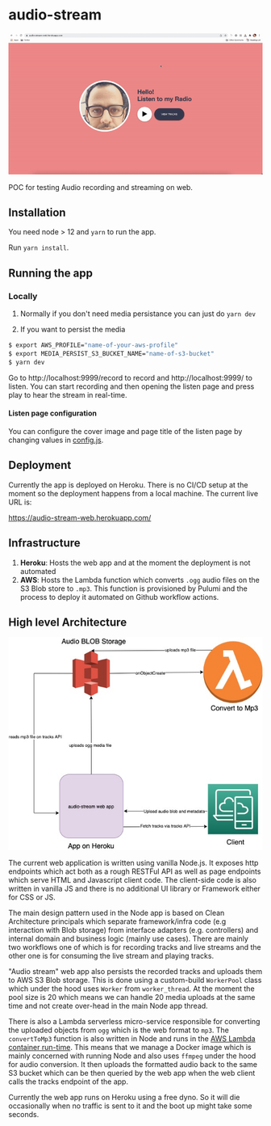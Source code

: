 # audio-stream

![Gif Demo](assets/audio-stream-screengrab.gif)

POC for testing Audio recording and streaming on web.

## Installation

You need node > 12 and `yarn` to run the app.

Run `yarn install`.

## Running the app

### Locally

1. Normally if you don't need media persistance you can just do `yarn dev`

2. If you want to persist the media

```sh
$ export AWS_PROFILE="name-of-your-aws-profile"
$ export MEDIA_PERSIST_S3_BUCKET_NAME="name-of-s3-bucket"
$ yarn dev
```

Go to http://localhost:9999/record to record and http://localhost:9999/ to listen. You can start recording and then opening the listen page and press play to hear the stream in real-time.

#### Listen page configuration

You can configure the cover image and page title of the listen page by changing values in [config.js](https://github.com/ardeshireshghi/audio-stream/blob/main/ui/js/config.js).

## Deployment

Currently the app is deployed on Heroku. There is no CI/CD setup at the moment so the deployment happens from a local machine. The current live URL is:

https://audio-stream-web.herokuapp.com/

## Infrastructure

1. **Heroku**: Hosts the web app and at the moment the deployment is not automated
2. **AWS**: Hosts the Lambda function which converts `.ogg` audio files on the S3 Blob store to `.mp3`. This function is provisioned by Pulumi and the process to deploy it automated on Github workflow actions.

## High level Architecture

![Audio stream architecture diagram](assets/Audio-stream-architecture.jpeg)

The current web application is written using vanilla Node.js. It exposes http endpoints which act both as a rough RESTFul API as well as page endpoints which serve HTML and Javascript client code. The client-side code is also written in vanilla JS and there is no additional UI library or Framework either for CSS or JS.

The main design pattern used in the Node app is based on Clean Architecture principals which separate framework/infra code (e.g interaction with Blob storage) from interface adapters (e.g. controllers) and internal domain and business logic (mainly use cases). There are mainly two workflows one of which is for recording tracks and live streams and the other one is for consuming the live stream and playing tracks.

"Audio stream" web app also persists the recorded tracks and uploads them to AWS S3 Blob storage. This is done using a custom-build `WorkerPool` class which under the hood uses `Worker` from `worker_thread`. At the moment the pool size is 20 which means we can handle 20 media uploads at the same time and not create over-head in the main Node app thread.

There is also a Lambda serverless micro-service responsible for converting the uploaded objects from `ogg` which is the web format to `mp3`. The `convertToMp3` function is also written in Node and runs in the [AWS Lambda container run-time](https://docs.aws.amazon.com/lambda/latest/dg/runtimes-images.html). This means that we manage a Docker image which is mainly concerned with running Node and also uses `ffmpeg` under the hood for audio conversion. It then uploads the formatted audio back to the same S3 bucket which can be then queried by the web app when the web client calls the tracks endpoint of the app.

Currently the web app runs on Heroku using a free dyno. So it will die occasionally when no traffic is sent to it and the boot up might take some seconds.
